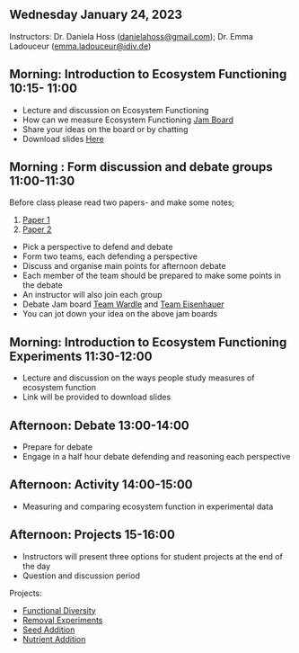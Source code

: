 
## Wednesday January 24, 2023

Instructors: Dr. Daniela Hoss (danielahoss@gmail.com); Dr. Emma Ladouceur (emma.ladouceur@idiv.de)


## Morning: Introduction to Ecosystem Functioning 10:15- 11:00
  
  - Lecture and discussion on Ecosystem Functioning 
  - How can we measure Ecosystem Functioning [Jam Board](https://jamboard.google.com/d/1zqYZ58bNZ50duig4fHDgIbU3f5Ko8E2BPYaJ6abnG_U/edit?usp=sharing)
  - Share your ideas on the board or by chatting
  - Download slides [Here](https://www.dropbox.com/s/betplt1v9n542q1/Ecosystem_Functioning_2023.pdf?dl=0)
 
## Morning : Form discussion and debate groups 11:00-11:30
Before class please read two papers- and make some notes;
1. [Paper 1](https://doi.org/10.1111/jvs.12399)
2. [Paper 2](https://doi.org/10.1111/jvs.12435)

- Pick a perspective to defend and debate
- Form two teams, each defending a perspective
- Discuss and organise main points for afternoon debate
- Each member of the team should be prepared to make some points in the debate
- An instructor will also join each group
- Debate Jam board [Team Wardle](https://jamboard.google.com/d/17aZPj6VBAzsif4jso4DiyuL6g2b-P6mLCHSAegvDzgY/edit?usp=sharing) and [Team Eisenhauer](https://jamboard.google.com/d/12mh1cvVJgpUzEmHGhoiOOx-FGj3mo8JteAZQ2xR0Zo0/edit?usp=sharing)
- You can jot down your idea on the above jam boards

## Morning: Introduction to Ecosystem Functioning Experiments 11:30-12:00

- Lecture and discussion on the ways people study measures of ecosystem function
- Link will be provided to download slides

## Afternoon: Debate 13:00-14:00
 - Prepare for debate
 - Engage in a half hour debate defending and reasoning each perspective 

## Afternoon: Activity 14:00-15:00

  - Measuring and comparing ecosystem function in experimental data
  
## Afternoon: Projects 15-16:00
 - Instructors will present three options for student projects at the end of the day
 - Question and discussion period
 
 
 Projects:
 - [Functional Diversity](https://docs.google.com/document/d/17oIqHB-huyg_a4wHxr5voSeAzf5TulLXkC1X8xbcm0g/edit#)
 - [Removal Experiments](https://doi.org/10.1002/glr2.12009)
 - [Seed Addition](https://onlinelibrary.wiley.com/doi/full/10.1111/ele.13566)
 - [Nutrient Addition](https://onlinelibrary.wiley.com/doi/10.1111/ele.14126)
